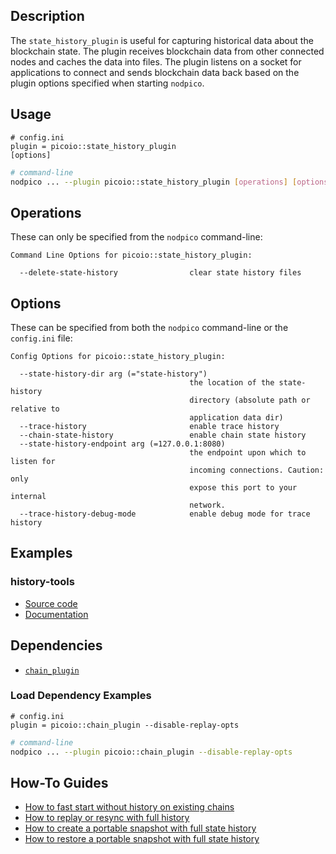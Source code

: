 
## Description

The `state_history_plugin` is useful for capturing historical data about the blockchain state. The plugin receives blockchain data from other connected nodes and caches the data into files. The plugin listens on a socket for applications to connect and sends blockchain data back based on the plugin options specified when starting `nodpico`.

## Usage

```console
# config.ini
plugin = picoio::state_history_plugin
[options]
```
```sh
# command-line
nodpico ... --plugin picoio::state_history_plugin [operations] [options]
```

## Operations

These can only be specified from the `nodpico` command-line:

```console
Command Line Options for picoio::state_history_plugin:

  --delete-state-history                clear state history files
```

## Options

These can be specified from both the `nodpico` command-line or the `config.ini` file:

```console
Config Options for picoio::state_history_plugin:

  --state-history-dir arg (="state-history")
                                        the location of the state-history 
                                        directory (absolute path or relative to
                                        application data dir)
  --trace-history                       enable trace history
  --chain-state-history                 enable chain state history
  --state-history-endpoint arg (=127.0.0.1:8080)
                                        the endpoint upon which to listen for 
                                        incoming connections. Caution: only 
                                        expose this port to your internal 
                                        network.
  --trace-history-debug-mode            enable debug mode for trace history
```

## Examples

### history-tools

  * [Source code](https://github.com/PICOIO/history-tools/)
  * [Documentation](https://picoio.github.io/history-tools/)

## Dependencies

* [`chain_plugin`](../chain_plugin/index.md)

### Load Dependency Examples

```console
# config.ini
plugin = picoio::chain_plugin --disable-replay-opts
```
```sh
# command-line
nodpico ... --plugin picoio::chain_plugin --disable-replay-opts
```

## How-To Guides

* [How to fast start without history on existing chains](10_how-to-fast-start-without-old-history.md)
* [How to replay or resync with full history](20_how-to-replay-or-resync-with-full-history.md)
* [How to create a portable snapshot with full state history](30_how-to-create-snapshot-with-full-history.md)
* [How to restore a portable snapshot with full state history](40_how-to-restore-snapshot-with-full-history.md)
